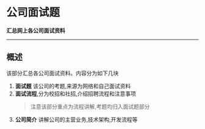 # 公司面试题

**汇总网上各公司面试资料**

---

## 概述
该部分汇总各公司面试资料。内容分为如下几块

1. **面试题** 该公司的考题,来源为网络和自己面试资料
2. **面试流程**,分为校招和社招,介绍招聘流程和注意事项
    > 注意该部分重点为流程讲解,考题均归入面试题部分
3. **公司简介** 讲解公司的主营业务,技术架构,开发流程等

